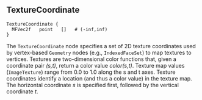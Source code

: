 ## TextureCoordinate

```
TextureCoordinate {
  MFVec2f   point   []   # (-inf,inf)
}
```

The `TextureCoordinate` node specifies a set of 2D texture coordinates used by
vertex-based `Geometry` nodes (e.g., `IndexedFaceSet`) to map textures to
vertices. Textures are two-dimensional color functions that, given a coordinate
pair *(s,t)*, return a color value *color(s,t)*. Texture map values
(`ImageTexture`) range from 0.0 to 1.0 along the s and t axes. Texture
coordinates identify a location (and thus a color value) in the texture map. The
horizontal coordinate *s* is specified first, followed by the vertical
coordinate *t*.

